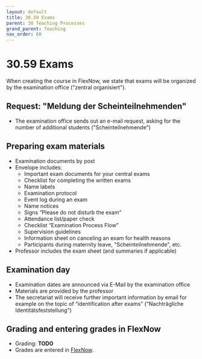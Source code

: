 ```yaml
---
layout: default
title: 30.59 Exams
parent: 30 Teaching Processes
grand_parent: Teaching
nav_order: 60
---
```


# 30.59 Exams

When creating the course in FlexNow, we state that exams will be organized by the examination office ("zentral organisiert").

## Request: "Meldung der Scheinteilnehmenden"

- The examination office sends out an e-mail request, asking for the number of additional students ("Scheinteilnehmende") 

## Preparing exam materials

- Examination documents by post
- Envelope includes:
  - Important exam documents for your central exams
  - Checklist for completing the written exams
  - Name labels
  - Examination protocol
  - Event log during an exam
  - Name notices
  - Signs “Please do not disturb the exam”
  - Attendance list/paper check
  - Checklist “Examination Process Flow”
  - Supervision guidelines
  - Information sheet on canceling an exam for health reasons
  - Participants during maternity leave, "Scheinteilnehmende", etc.
- Professor includes the exam sheet (and summaries if applicable)

## Examination day

- Examination dates are announced via E-Mail by the examination office
- Materials are provided by the professor
- The secretariat will receive further important information by email for example on the topic of “identification after exams” ("Nachträgliche Identitätsfeststellung")

## Grading and entering grades in FlexNow

- Grading: **TODO**
- Grades are entered in [FlexNow](30.15.flexnow.html#entering-grades).
